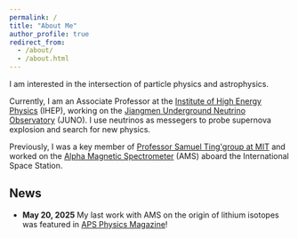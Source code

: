 ```yaml
---
permalink: /
title: "About Me"
author_profile: true
redirect_from: 
  - /about/
  - /about.html
---
```


I am interested in the intersection of particle physics and astrophysics. 

Currently, I am an Associate Professor at the [Institute of High Energy Physics](http://english.ihep.cas.cn/) (IHEP), working on the [Jiangmen Underground Neutrino Observatory](https://juno.ihep.cas.cn/) (JUNO). I use neutrinos as messegers to probe supernova explosion and search for new physics. 
 
Previously, I was a key member of [Professor Samuel Ting'group at MIT](https://web.mit.edu/lns/research/emi.html) and worked on the [Alpha Magnetic Spectrometer](https://ams02.space/) (AMS) aboard the International Space Station. 

## News

* **May 20, 2025** My last work with AMS on the origin of lithium isotopes was featured in [APS Physics Magazine](https://physics.aps.org/articles/v18/s64)!
